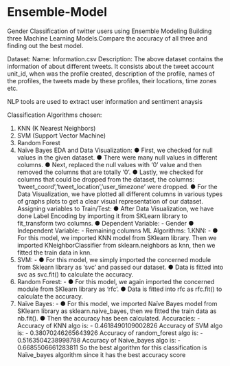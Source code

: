 # Ensemble-Model
Gender Classification of twitter users using Ensemble Modeling
Building three Machine Learning Models.Compare the accuracy of all three and finding out the best model.

Dataset:
Name: Information.csv
Description: The above dataset contains the information of
about different tweets. It consists about the tweet account
unit_id, when was the profile created, description of the
profile, names of the profiles, the tweets made by these
profiles, their locations, time zones etc.


NLP tools are used to extract user information and sentiment anaysis

Classification Algorithms chosen:
1. KNN (K Nearest Neighbors)
2. SVM (Support Vector Machine)
3. Random Forest
4. Naïve Bayes
EDA and Data Visualization:
● First, we checked for null values in the given dataset.
● There were many null values in different columns.
● Next, replaced the null values with ‘0’ value and then
removed the columns that are totally ‘0’.
● Lastly, we checked for columns that could be dropped
from the dataset, the columns:
‘tweet_coord’,’tweet_location’,’user_timezone’ were
dropped.
● For the Data Visualization, we have plotted all different
columns in various types of graphs plots to get a clear
visual representation of our dataset.
Assigning variables to Train/Test:
● After Data Visualization, we have done Label
Encoding by importing it from SKLearn library
to fit_transform two columns.
● Dependent Variable: - Gender
● Independent Variable: - Remaining columns
ML Algorithms:
1.KNN: -
● For this model, we imported KNN model from
SKlearn library. Then we imported
KNeighborClassifier from sklearn.neighbors as knn,
then we fitted the train data in knn.
2. SVM: -
● For this model, we simply imported the concerned
module from Sklearn library as ‘svc’ and passed our
dataset.
● Data is fitted into svc as svc.fit() to calculate the
accuracy.
3. Random Forest: -
● For this model, we again imported the concerned
module from SKlearn library as ‘rfc’.
● Data is fitted into rfc as rfc.fit() to calculate the
accuracy.
4. Naïve Bayes: -
● For this model, we imported Naïve Bayes model
from SKlearn library as sklearn.naive_bayes, then
we fitted the train data as nb.fit().
● Then the accuracy has been calculated.
Accuracies: -
Accuracy of KNN algo is: - 0.4618490109002826
Accuracy of SVM algo is: - 0.38070246265643926
Accuracy of random_forest algo is: - 0.5163504238998788
Accuracy of Naive_bayes algo is: - 0.6685506661283811
So the best algorithm for this classification is Naïve_bayes
algorithm since it has the best accuracy score
